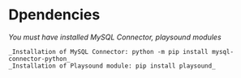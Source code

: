 # Dpendencies
_You must have installed MySQL Connector, playsound modules_
```
_Installation of MySQL Connector: python -m pip install mysql-connector-python_
_Installation of Playsound module: pip install playsound_